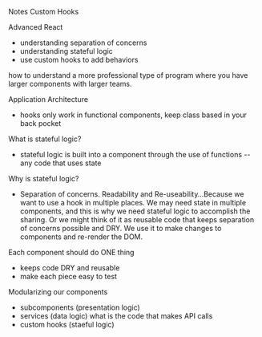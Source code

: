Notes Custom Hooks

Advanced React
- understanding separation of concerns
- understanding stateful logic
- use custom hooks to add behaviors

how to understand a more professional type of program where you have larger components with larger teams.

Application Architecture 
- hooks only work in functional components, keep class based in your back pocket

What is stateful logic?
- stateful logic is built into a component through the use of functions
-- any code that uses state


Why is stateful logic?
- Separation of concerns. Readability and Re-useability…Because we want to use a hook in multiple places. We may need state in multiple components, and this is why we need stateful logic to accomplish the sharing. Or we might think of it as reusable code that keeps separation of concerns possible and DRY. We use it to make changes to components and re-render the DOM.

Each component should do ONE thing
- keeps code DRY and reusable
- make each piece easy to test

Modularizing our components
- subcomponents (presentation logic)
- services (data logic) what is the code that makes API calls
- custom hooks (staeful logic)